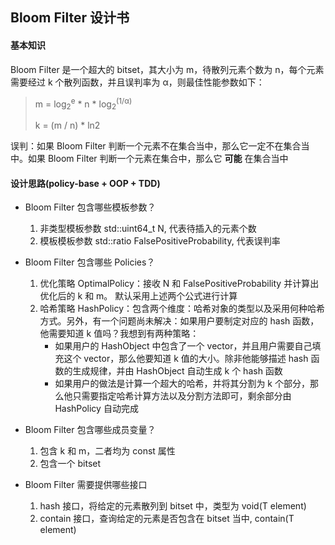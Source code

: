 ## Bloom Filter 设计书

#### 基本知识

Bloom Filter 是一个超大的 bitset，其大小为 m，待散列元素个数为 n，每个元素需要经过 k 个散列函数，并且误判率为 α，则最佳性能参数如下：

> m = log<sub>2</sub><sup>e</sup> * n * log<sub>2</sub><sup>(1/α)</sup>
>
> k = (m / n) * ln2

误判：如果 Bloom Filter 判断一个元素不在集合当中，那么它一定不在集合当中。如果  Bloom Filter 判断一个元素在集合中，那么它 **可能** 在集合当中

#### 设计思路(policy-base + OOP + TDD)

* Bloom Filter 包含哪些模板参数？

  1. 非类型模板参数 std::uint64_t N,  代表待插入的元素个数
  2. 模板模板参数 std::ratio FalsePositiveProbability, 代表误判率

* Bloom Filter 包含哪些 Policies？

  	1. 优化策略 OptimalPolicy：接收 N 和 FalsePositiveProbability 并计算出优化后的 k 和 m。 默认采用上述两个公式进行计算
   	2. 哈希策略 HashPolicy：包含两个维度：哈希对象的类型以及采用何种哈希方式。另外，有一个问题尚未解决：如果用户要制定对应的 hash 函数，他需要知道 k 值吗？我想到有两种策略：
       * 如果用户的 HashObject 中包含了一个 vector，并且用户需要自己填充这个 vector，那么他要知道 k 值的大小。除非他能够描述 hash 函数的生成规律，并由 HashObject 自动生成 k 个 hash 函数
       * 如果用户的做法是计算一个超大的哈希，并将其分割为 k 个部分，那么他只需要指定哈希计算方法以及分割方法即可，剩余部分由 HashPolicy 自动完成

* Bloom Filter 包含哪些成员变量？

  1. 包含 k 和 m，二者均为 const 属性
  2. 包含一个 bitset

* Bloom Filter 需要提供哪些接口

  	1. hash 接口，将给定的元素散列到 bitset 中，类型为 void(T element)
   	2. contain 接口，查询给定的元素是否包含在 bitset 当中, contain(T element)

  
